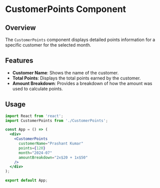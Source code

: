 # CustomerPoints Component

## Overview

The `CustomerPoints` component displays detailed points information for a specific customer for the selected month.

## Features

- **Customer Name**: Shows the name of the customer.
- **Total Points**: Displays the total points earned by the customer.
- **Amount Breakdown**: Provides a breakdown of how the amount was used to calculate points.

## Usage

```jsx
import React from 'react';
import CustomerPoints from './CustomerPoints';

const App = () => (
  <div>
    <CustomerPoints
      customerName="Prashant Kumar"
      points={120}
      month="2024-07"
      amountBreakdown="2x$20 + 1x$50"
    />
  </div>
);

export default App;
